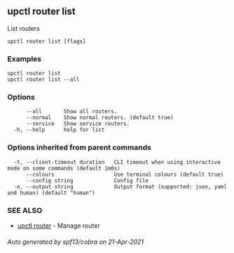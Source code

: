 ## upctl router list

List routers

```
upctl router list [flags]
```

### Examples

```
upctl router list
upctl router list --all
```

### Options

```
      --all       Show all routers.
      --normal    Show normal routers. (default true)
      --service   Show service routers.
  -h, --help      help for list
```

### Options inherited from parent commands

```
  -t, --client-timeout duration   CLI timeout when using interactive mode on some commands (default 1m0s)
      --colours                   Use terminal colours (default true)
      --config string             Config file
  -o, --output string             Output format (supported: json, yaml and human) (default "human")
```

### SEE ALSO

* [upctl router](upctl_router.md)	 - Manage router

###### Auto generated by spf13/cobra on 21-Apr-2021
